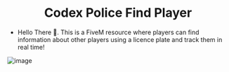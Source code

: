 <h1 align="center"> Codex Police Find Player </h1>

* Hello There 👋. This is a FiveM resource where players can find information about other players using a licence plate and track them in real time!

![image](https://user-images.githubusercontent.com/70026038/152690515-2958ce03-89e5-4b0e-a67b-1a08f3718052.png)
